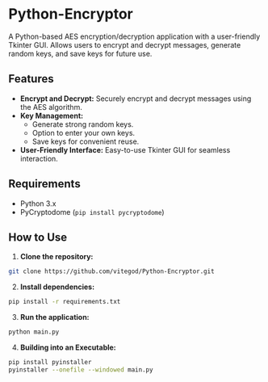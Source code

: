 # Python-Encryptor
A Python-based AES encryption/decryption application with a user-friendly Tkinter GUI. Allows users to encrypt and decrypt messages, generate random keys, and save keys for future use.

## Features

* **Encrypt and Decrypt:** Securely encrypt and decrypt messages using the AES algorithm.
* **Key Management:** 
    * Generate strong random keys.
    * Option to enter your own keys.
    * Save keys for convenient reuse.
* **User-Friendly Interface:** Easy-to-use Tkinter GUI for seamless interaction.

## Requirements

* Python 3.x
* PyCryptodome (`pip install pycryptodome`)

## How to Use

1. **Clone the repository:**
  ```bash
  git clone https://github.com/vitegod/Python-Encryptor.git
   ```

2. **Install dependencies:**
  ```bash
  pip install -r requirements.txt
   ```

3. **Run the application:**
  ```bash
  python main.py
   ```

4. **Building into an Executable:**
  ```bash
  pip install pyinstaller
  pyinstaller --onefile --windowed main.py
   ```

